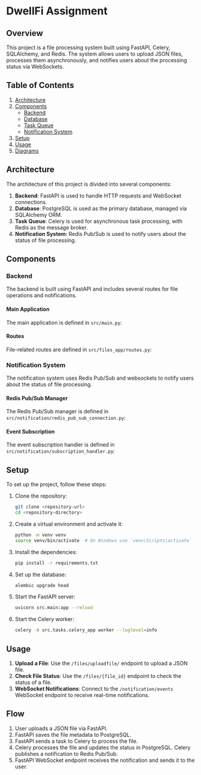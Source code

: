 # DwellFi Assignment

## Overview

This project is a file processing system built using FastAPI, Celery, SQLAlchemy, and Redis. The system allows users to upload JSON files, processes them asynchronously, and notifies users about the processing status via WebSockets.

## Table of Contents

1. [Architecture](#architecture)
2. [Components](#components)
   - [Backend](#backend)
   - [Database](#database)
   - [Task Queue](#task-queue)
   - [Notification System](#notification-system)
3. [Setup](#setup)
4. [Usage](#usage)
5. [Diagrams](#diagrams)

## Architecture

The architecture of this project is divided into several components:

1. **Backend**: FastAPI is used to handle HTTP requests and WebSocket connections.
2. **Database**: PostgreSQL is used as the primary database, managed via SQLAlchemy ORM.
3. **Task Queue**: Celery is used for asynchronous task processing, with Redis as the message broker.
4. **Notification System**: Redis Pub/Sub is used to notify users about the status of file processing.

## Components

### Backend

The backend is built using FastAPI and includes several routes for file operations and notifications.

#### Main Application

The main application is defined in `src/main.py`:


#### Routes

File-related routes are defined in `src/files_app/routes.py`:


### Notification System

The notification system uses Redis Pub/Sub and websockets to notify users about the status of file processing.

#### Redis Pub/Sub Manager

The Redis Pub/Sub manager is defined in `src/notification/redis_pub_sub_connection.py`:


#### Event Subscription

The event subscription handler is defined in `src/notification/subscription_handler.py`:


## Setup

To set up the project, follow these steps:

1. Clone the repository:
   ```sh
   git clone <repository-url>
   cd <repository-directory>
   ```

2. Create a virtual environment and activate it:
   ```sh
   python -m venv venv
   source venv/bin/activate  # On Windows use `venv\Scripts\activate`
   ```

3. Install the dependencies:
   ```sh
   pip install -r requirements.txt
   ```

4. Set up the database:
   ```sh
   alembic upgrade head
   ```

5. Start the FastAPI server:
   ```sh
   uvicorn src.main:app --reload
   ```

6. Start the Celery worker:
   ```sh
   celery -A src.tasks.celery_app worker --loglevel=info
   ```

## Usage

1. **Upload a File**: Use the `/files/uploadfile/` endpoint to upload a JSON file.
2. **Check File Status**: Use the `/files/{file_id}` endpoint to check the status of a file.
3. **WebSocket Notifications**: Connect to the `/notification/events` WebSocket endpoint to receive real-time notifications.

## Flow

1. User uploads a JSON file via FastAPI.
2. FastAPI saves the file metadata to PostgreSQL.
3. FastAPI sends a task to Celery to process the file.
4. Celery processes the file and updates the status in PostgreSQL.
Celery publishes a notification to Redis Pub/Sub.
6. FastAPI WebSocket endpoint receives the notification and sends it to the user.

